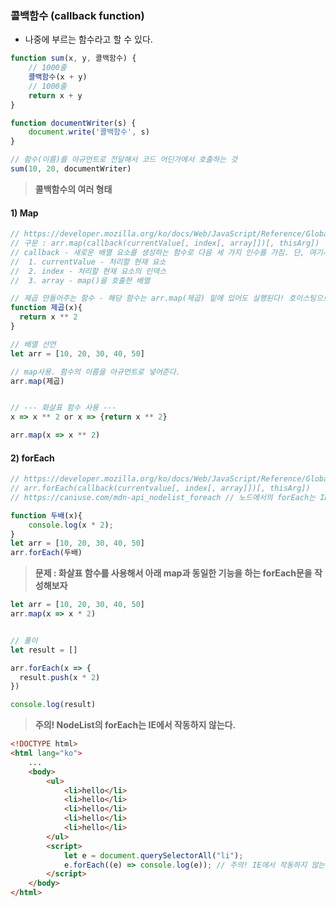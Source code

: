 ### 콜백함수 (callback function)

- 나중에 부르는 함수라고 할 수 있다.

```javascript
function sum(x, y, 콜백함수) {
  	// 1000줄
    콜백함수(x + y)
  	// 1000줄
    return x + y
}

function documentWriter(s) {
    document.write('콜백함수', s)
}

// 함수(이름)를 아규먼트로 전달해서 코드 어딘가에서 호출하는 것
sum(10, 20, documentWriter)
```



> **콜백함수의 여러 형태**

#### 1) Map

```javascript
// https://developer.mozilla.org/ko/docs/Web/JavaScript/Reference/Global_Objects/Array/map
// 구문 : arr.map(callback(currentValue[, index[, array]])[, thisArg])
// callback - 새로운 배열 요소를 생성하는 함수로 다음 세 가지 인수를 가짐. 단, 여기서 대괄호는 optional을 뜻함
// 	1. currentValue - 처리할 현재 요소
//	2. index - 처리할 현재 요소의 인덱스
//	3. array - map()을 호출한 배열

// 제곱 만들어주는 함수 - 해당 함수는 arr.map(제곱) 밑에 있어도 실행된다! 호이스팅으로 인해서!
function 제곱(x){
  return x ** 2
}

// 배열 선언
let arr = [10, 20, 30, 40, 50]

// map사용. 함수의 이름을 아규먼트로 넣어준다.
arr.map(제곱)


// --- 화살표 함수 사용 ---
x => x ** 2 or x => {return x ** 2}

arr.map(x => x ** 2)
```



#### 2) forEach

```javascript
// https://developer.mozilla.org/ko/docs/Web/JavaScript/Reference/Global_Objects/Array/forEach
// arr.forEach(callback(currentvalue[, index[, array]])[, thisArg])
// https://caniuse.com/mdn-api_nodelist_foreach // 노드에서의 forEach는 IE에서 작동하지 않습니다.

function 두배(x){
	console.log(x * 2);
}
let arr = [10, 20, 30, 40, 50]
arr.forEach(두배)
```



> **문제 : 화살표 함수를 사용해서 아래 map과 동일한 기능을 하는 forEach문을 작성해보자**

```javascript
let arr = [10, 20, 30, 40, 50]
arr.map(x => x * 2)


// 풀이
let result = []

arr.forEach(x => {
  result.push(x * 2)
})

console.log(result)
```



> **주의! NodeList의 forEach는 IE에서 작동하지 않는다.**

```html
<!DOCTYPE html>
<html lang="ko">
    ...
    <body>
        <ul>
            <li>hello</li>
            <li>hello</li>
            <li>hello</li>
            <li>hello</li>
            <li>hello</li>
        </ul>
        <script>
            let e = document.querySelectorAll("li");
            e.forEach((e) => console.log(e)); // 주의! IE에서 작동하지 않는다.
        </script>
    </body>
</html>
```

